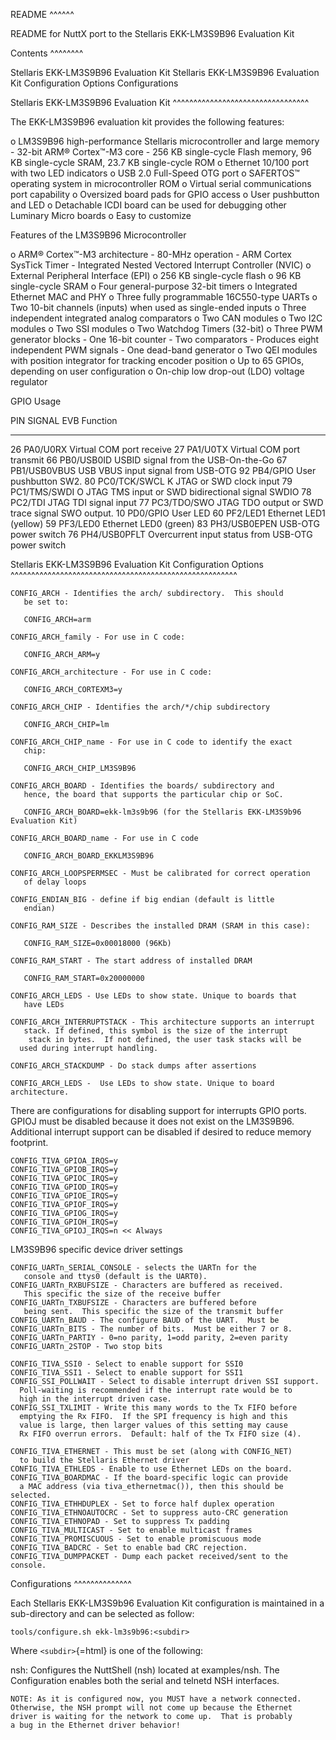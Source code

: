 README \^\^\^\^\^\^

README for NuttX port to the Stellaris EKK-LM3S9B96 Evaluation Kit

Contents \^\^\^\^\^\^\^\^

Stellaris EKK-LM3S9B96 Evaluation Kit Stellaris EKK-LM3S9B96 Evaluation
Kit Configuration Options Configurations

Stellaris EKK-LM3S9B96 Evaluation Kit
\^\^\^\^\^\^\^\^\^\^\^\^\^\^\^\^\^\^\^\^\^\^\^\^\^\^\^\^\^\^\^\^\^

The EKK-LM3S9B96 evaluation kit provides the following features:

o LM3S9B96 high-performance Stellaris microcontroller and large memory -
32-bit ARM® Cortex™-M3 core - 256 KB single-cycle Flash memory, 96 KB
single-cycle SRAM, 23.7 KB single-cycle ROM o Ethernet 10/100 port with
two LED indicators o USB 2.0 Full-Speed OTG port o SAFERTOS™ operating
system in microcontroller ROM o Virtual serial communications port
capability o Oversized board pads for GPIO access o User pushbutton and
LED o Detachable ICDI board can be used for debugging other Luminary
Micro boards o Easy to customize

Features of the LM3S9B96 Microcontroller

o ARM® Cortex™-M3 architecture - 80-MHz operation - ARM Cortex SysTick
Timer - Integrated Nested Vectored Interrupt Controller (NVIC) o
External Peripheral Interface (EPI) o 256 KB single-cycle flash o 96 KB
single-cycle SRAM o Four general-purpose 32-bit timers o Integrated
Ethernet MAC and PHY o Three fully programmable 16C550-type UARTs o Two
10-bit channels (inputs) when used as single-ended inputs o Three
independent integrated analog comparators o Two CAN modules o Two I2C
modules o Two SSI modules o Two Watchdog Timers (32-bit) o Three PWM
generator blocks - One 16-bit counter - Two comparators - Produces eight
independent PWM signals - One dead-band generator o Two QEI modules with
position integrator for tracking encoder position o Up to 65 GPIOs,
depending on user configuration o On-chip low drop-out (LDO) voltage
regulator

GPIO Usage

  PIN   SIGNAL         EVB Function
  ----- -------------- ----------------------------------------------------
  26    PA0/U0RX       Virtual COM port receive
  27    PA1/U0TX       Virtual COM port transmit
  66    PB0/USB0ID     USBID signal from the USB-On-the-Go
  67    PB1/USB0VBUS   USB VBUS input signal from USB-OTG
  92    PB4/GPIO       User pushbutton SW2.
  80    PC0/TCK/SWCL   K JTAG or SWD clock input
  79    PC1/TMS/SWDI   O JTAG TMS input or SWD bidirectional signal SWDIO
  78    PC2/TDI        JTAG TDI signal input
  77    PC3/TDO/SWO    JTAG TDO output or SWD trace signal SWO output.
  10    PD0/GPIO       User LED
  60    PF2/LED1       Ethernet LED1 (yellow)
  59    PF3/LED0       Ethernet LED0 (green)
  83    PH3/USB0EPEN   USB-OTG power switch
  76    PH4/USB0PFLT   Overcurrent input status from USB-OTG power switch

Stellaris EKK-LM3S9B96 Evaluation Kit Configuration Options
\^\^\^\^\^\^\^\^\^\^\^\^\^\^\^\^\^\^\^\^\^\^\^\^\^\^\^\^\^\^\^\^\^\^\^\^\^\^\^\^\^\^\^\^\^\^\^\^\^\^\^\^\^\^\^

    CONFIG_ARCH - Identifies the arch/ subdirectory.  This should
       be set to:

       CONFIG_ARCH=arm

    CONFIG_ARCH_family - For use in C code:

       CONFIG_ARCH_ARM=y

    CONFIG_ARCH_architecture - For use in C code:

       CONFIG_ARCH_CORTEXM3=y

    CONFIG_ARCH_CHIP - Identifies the arch/*/chip subdirectory

       CONFIG_ARCH_CHIP=lm

    CONFIG_ARCH_CHIP_name - For use in C code to identify the exact
       chip:

       CONFIG_ARCH_CHIP_LM3S9B96

    CONFIG_ARCH_BOARD - Identifies the boards/ subdirectory and
       hence, the board that supports the particular chip or SoC.

       CONFIG_ARCH_BOARD=ekk-lm3s9b96 (for the Stellaris EKK-LM3S9b96 Evaluation Kit)

    CONFIG_ARCH_BOARD_name - For use in C code

       CONFIG_ARCH_BOARD_EKKLM3S9B96

    CONFIG_ARCH_LOOPSPERMSEC - Must be calibrated for correct operation
       of delay loops

    CONFIG_ENDIAN_BIG - define if big endian (default is little
       endian)

    CONFIG_RAM_SIZE - Describes the installed DRAM (SRAM in this case):

       CONFIG_RAM_SIZE=0x00018000 (96Kb)

    CONFIG_RAM_START - The start address of installed DRAM

       CONFIG_RAM_START=0x20000000

    CONFIG_ARCH_LEDS - Use LEDs to show state. Unique to boards that
       have LEDs

    CONFIG_ARCH_INTERRUPTSTACK - This architecture supports an interrupt
       stack. If defined, this symbol is the size of the interrupt
        stack in bytes.  If not defined, the user task stacks will be
      used during interrupt handling.

    CONFIG_ARCH_STACKDUMP - Do stack dumps after assertions

    CONFIG_ARCH_LEDS -  Use LEDs to show state. Unique to board architecture.

There are configurations for disabling support for interrupts GPIO
ports. GPIOJ must be disabled because it does not exist on the LM3S9B96.
Additional interrupt support can be disabled if desired to reduce memory
footprint.

    CONFIG_TIVA_GPIOA_IRQS=y
    CONFIG_TIVA_GPIOB_IRQS=y
    CONFIG_TIVA_GPIOC_IRQS=y
    CONFIG_TIVA_GPIOD_IRQS=y
    CONFIG_TIVA_GPIOE_IRQS=y
    CONFIG_TIVA_GPIOF_IRQS=y
    CONFIG_TIVA_GPIOG_IRQS=y
    CONFIG_TIVA_GPIOH_IRQS=y
    CONFIG_TIVA_GPIOJ_IRQS=n << Always

LM3S9B96 specific device driver settings

    CONFIG_UARTn_SERIAL_CONSOLE - selects the UARTn for the
       console and ttys0 (default is the UART0).
    CONFIG_UARTn_RXBUFSIZE - Characters are buffered as received.
       This specific the size of the receive buffer
    CONFIG_UARTn_TXBUFSIZE - Characters are buffered before
       being sent.  This specific the size of the transmit buffer
    CONFIG_UARTn_BAUD - The configure BAUD of the UART.  Must be
    CONFIG_UARTn_BITS - The number of bits.  Must be either 7 or 8.
    CONFIG_UARTn_PARTIY - 0=no parity, 1=odd parity, 2=even parity
    CONFIG_UARTn_2STOP - Two stop bits

    CONFIG_TIVA_SSI0 - Select to enable support for SSI0
    CONFIG_TIVA_SSI1 - Select to enable support for SSI1
    CONFIG_SSI_POLLWAIT - Select to disable interrupt driven SSI support.
      Poll-waiting is recommended if the interrupt rate would be to
      high in the interrupt driven case.
    CONFIG_SSI_TXLIMIT - Write this many words to the Tx FIFO before
      emptying the Rx FIFO.  If the SPI frequency is high and this
      value is large, then larger values of this setting may cause
      Rx FIFO overrun errors.  Default: half of the Tx FIFO size (4).

    CONFIG_TIVA_ETHERNET - This must be set (along with CONFIG_NET)
      to build the Stellaris Ethernet driver
    CONFIG_TIVA_ETHLEDS - Enable to use Ethernet LEDs on the board.
    CONFIG_TIVA_BOARDMAC - If the board-specific logic can provide
      a MAC address (via tiva_ethernetmac()), then this should be selected.
    CONFIG_TIVA_ETHHDUPLEX - Set to force half duplex operation
    CONFIG_TIVA_ETHNOAUTOCRC - Set to suppress auto-CRC generation
    CONFIG_TIVA_ETHNOPAD - Set to suppress Tx padding
    CONFIG_TIVA_MULTICAST - Set to enable multicast frames
    CONFIG_TIVA_PROMISCUOUS - Set to enable promiscuous mode
    CONFIG_TIVA_BADCRC - Set to enable bad CRC rejection.
    CONFIG_TIVA_DUMPPACKET - Dump each packet received/sent to the console.

Configurations \^\^\^\^\^\^\^\^\^\^\^\^\^\^

Each Stellaris EKK-LM3S9b96 Evaluation Kit configuration is maintained
in a sub-directory and can be selected as follow:

    tools/configure.sh ekk-lm3s9b96:<subdir>

Where `<subdir>`{=html} is one of the following:

nsh: Configures the NuttShell (nsh) located at examples/nsh. The
Configuration enables both the serial and telnetd NSH interfaces.

    NOTE: As it is configured now, you MUST have a network connected.
    Otherwise, the NSH prompt will not come up because the Ethernet
    driver is waiting for the network to come up.  That is probably
    a bug in the Ethernet driver behavior!
